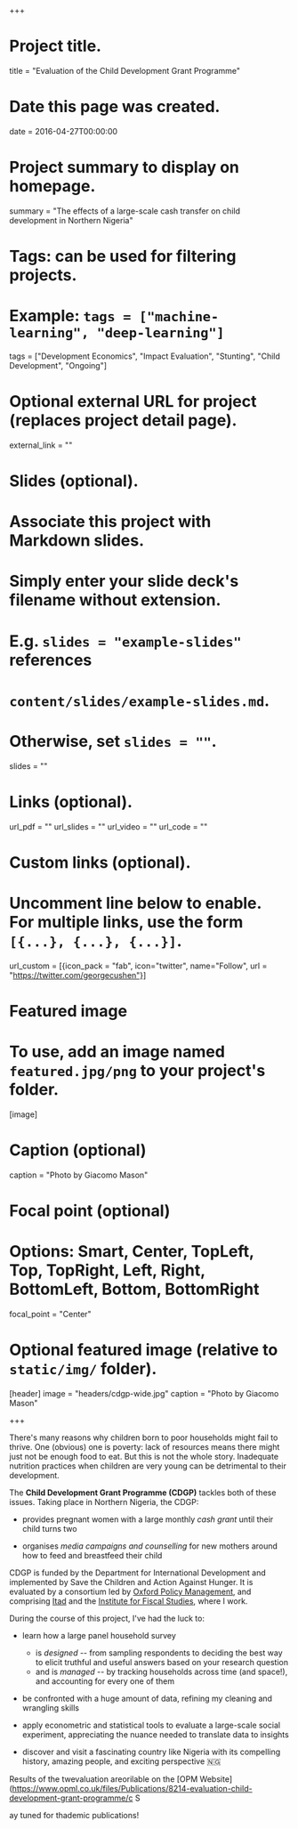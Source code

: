 +++
# Project title.
title = "Evaluation of the Child Development Grant Programme"

# Date this page was created.
date = 2016-04-27T00:00:00

# Project summary to display on homepage.
summary = "The effects of a large-scale cash transfer on child development in Northern Nigeria"

# Tags: can be used for filtering projects.
# Example: `tags = ["machine-learning", "deep-learning"]`
tags = ["Development Economics", "Impact Evaluation", "Stunting", "Child Development", "Ongoing"]

# Optional external URL for project (replaces project detail page).
external_link = ""

# Slides (optional).
#   Associate this project with Markdown slides.
#   Simply enter your slide deck's filename without extension.
#   E.g. `slides = "example-slides"` references 
#   `content/slides/example-slides.md`.
#   Otherwise, set `slides = ""`.
slides = ""

# Links (optional).
url_pdf = ""
url_slides = ""
url_video = ""
url_code = ""

# Custom links (optional).
#   Uncomment line below to enable. For multiple links, use the form `[{...}, {...}, {...}]`.
url_custom = [{icon_pack = "fab", icon="twitter", name="Follow", url = "https://twitter.com/georgecushen"}]

# Featured image
# To use, add an image named `featured.jpg/png` to your project's folder. 
[image]
  # Caption (optional)
  caption = "Photo by Giacomo Mason"
  
  # Focal point (optional)
  # Options: Smart, Center, TopLeft, Top, TopRight, Left, Right, BottomLeft, Bottom, BottomRight
  focal_point = "Center"

# Optional featured image (relative to `static/img/` folder).
[header]
image = "headers/cdgp-wide.jpg"
caption = "Photo by Giacomo Mason"

+++

There's many reasons why children born to poor households might fail to thrive. One (obvious) one is poverty: lack of resources means there might just not be enough food to eat. But this is not the whole story. Inadequate nutrition practices when children are very young can be detrimental to their development.

The **Child Development Grant Programme (CDGP)** tackles both of these issues. Taking place in Northern Nigeria, the CDGP:

- provides pregnant women with a large monthly _cash grant_ until their child turns two

- organises _media campaigns and counselling_ for new mothers around how to feed and breastfeed their child

CDGP is funded by the Department for International Development and implemented by Save the Children and Action Against Hunger. It is evaluated by a consortium led by [Oxford Policy Management](https://www.opml.co.uk), and comprising [Itad](http://www.itad.com) and the [Institute for Fiscal Studies](https://www.ifs.org.uk), where I work.

During the course of this project, I've had the luck to:

- learn how a large panel household survey 
  * is _designed_ -- from sampling respondents to deciding the best way to elicit truthful and useful answers based on your research question
  * and is _managed_ -- by tracking households across time (and space!), and accounting for every one of them

- be confronted with a huge amount of data, refining my cleaning and wrangling skills

- apply econometric and statistical tools to evaluate a large-scale social experiment,  appreciating the nuance needed to translate data to insights

- discover and visit a fascinating country like Nigeria with its compelling history, amazing people, and exciting perspective 🇳🇬

Results of the twevaluation areorilable on the [OPM Website](https://www.opml.co.uk/files/Publications/8214-evaluation-child-development-grant-programme/c S

ay tuned for thademic publications!

